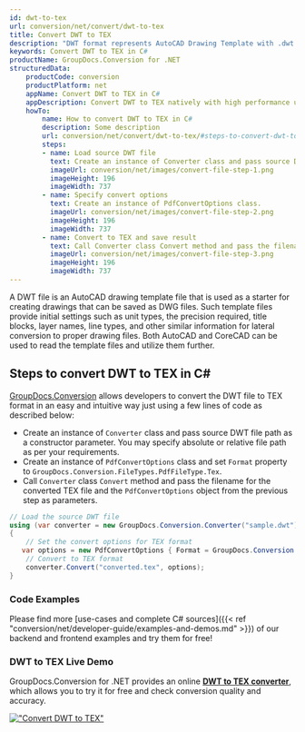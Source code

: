 ```yaml
---
id: dwt-to-tex
url: conversion/net/convert/dwt-to-tex
title: Convert DWT to TEX
description: "DWT format represents AutoCAD Drawing Template with .dwt extension. Learn how to convert DWT to TEX file programmatically in C# language using GroupDocs.Conversion for .NET library."
keywords: Convert DWT to TEX in C#
productName: GroupDocs.Conversion for .NET
structuredData:
    productCode: conversion
    productPlatform: net
    appName: Convert DWT to TEX in C#
    appDescription: Convert DWT to TEX natively with high performance using C# language and server side GroupDocs.Conversion for .NET APIs, without the use of any software like Microsoft or Open Office.
    howTo:
        name: How to convert DWT to TEX in C# 
        description: Some description
        url: conversion/net/convert/dwt-to-tex/#steps-to-convert-dwt-to-tex-in-c
        steps:
        - name: Load source DWT file 
          text: Create an instance of Converter class and pass source DWT file path as a constructor parameter. You may specify absolute or relative file path as per your requirements. 
          imageUrl: conversion/net/images/convert-file-step-1.png
          imageHeight: 196
          imageWidth: 737
        - name: Specify convert options 
          text: Create an instance of PdfConvertOptions class.
          imageUrl: conversion/net/images/convert-file-step-2.png
          imageHeight: 196
          imageWidth: 737
        - name: Convert to TEX and save result 
          text: Call Converter class Convert method and pass the filename for the converted HTML file and the PdfConvertOptions object from the previous step as parameters.
          imageUrl: conversion/net/images/convert-file-step-3.png
          imageHeight: 196
          imageWidth: 737
---
```


A DWT file is an AutoCAD drawing template file that is used as a starter for creating drawings that can be saved as DWG files. Such template files provide initial settings such as unit types, the precision required, title blocks, layer names, line types, and other similar information for lateral conversion to proper drawing files. Both AutoCAD and CoreCAD can be used to read the template files and utilize them further.

## Steps to convert DWT to TEX in C#

[GroupDocs.Conversion](https://products.groupdocs.com/conversion/net) allows developers to convert the DWT file to TEX format in an easy and intuitive way just using a few lines of code as described below:

* Create an instance of `Converter` class and pass source DWT file path as a constructor parameter. You may specify absolute or relative file path as per your requirements. 
* Create an instance of `PdfConvertOptions` class and set `Format` property to `GroupDocs.Conversion.FileTypes.PdfFileType.Tex`.
* Call `Converter` class `Convert` method and pass the filename for the converted TEX file and the `PdfConvertOptions` object from the previous step as parameters.

```csharp
// Load the source DWT file
using (var converter = new GroupDocs.Conversion.Converter("sample.dwt"))
{
    // Set the convert options for TEX format
   var options = new PdfConvertOptions { Format = GroupDocs.Conversion.FileTypes.PdfFileType.Tex };
    // Convert to TEX format
    converter.Convert("converted.tex", options);
}
```

### Code Examples

Please find more [use-cases and complete C# sources]({{< ref "conversion/net/developer-guide/examples-and-demos.md" >}}) of our backend and frontend examples and try them for free!

### DWT to TEX Live Demo

GroupDocs.Conversion for .NET provides an online [**DWT to TEX converter**](https://products.groupdocs.app/conversion/dwt-to-tex), which allows you to try it for free and check conversion quality and accuracy.

[!["Convert DWT to TEX"](conversion/net/images/convert-to-tex/convert-dwt-to-tex.png)](https://products.groupdocs.app/conversion/dwt-to-tex)